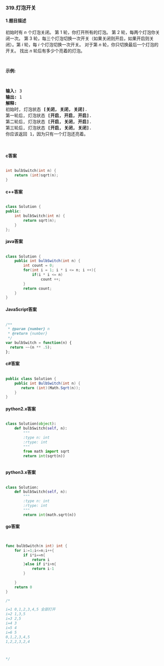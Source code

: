 ### 319.灯泡开关

#### 1.题目描述

<p>初始时有&nbsp;<em>n&nbsp;</em>个灯泡关闭。 第 1 轮，你打开所有的灯泡。 第 2 轮，每两个灯泡你关闭一次。 第 3 轮，每三个灯泡切换一次开关（如果关闭则开启，如果开启则关闭）。第&nbsp;<em>i</em> 轮，每&nbsp;<em>i&nbsp;</em>个灯泡切换一次开关。 对于第&nbsp;<em>n&nbsp;</em>轮，你只切换最后一个灯泡的开关。 找出&nbsp;<em>n&nbsp;</em>轮后有多少个亮着的灯泡。</p><br/><p><strong>示例:</strong></p><br/><pre><strong>输入: </strong>3<br/><strong>输出:</strong> 1 <br/><strong>解释:</strong> <br/>初始时, 灯泡状态 <strong>[关闭, 关闭, 关闭]</strong>.<br/>第一轮后, 灯泡状态 <strong>[开启, 开启, 开启]</strong>.<br/>第二轮后, 灯泡状态 <strong>[开启, 关闭, 开启]</strong>.<br/>第三轮后, 灯泡状态 <strong>[开启, 关闭, 关闭]</strong>. <br/>你应该返回 1，因为只有一个灯泡还亮着。<br/></pre><br/>

#### c答案

```c

int bulbSwitch(int n) {
    return (int)sqrt(n);
}

```

#### c++答案

```c++

class Solution {
public:
    int bulbSwitch(int n) {
        return sqrt(n);
    }
};

```

#### java答案

```java

class Solution {
    public int bulbSwitch(int n) {
        int count = 0;
        for(int i = 1; i * i <= n; i ++){
            if(i * i <= n)
                count ++;
        }
        return count;
    }
}

```

#### JavaScript答案

```javascript

/**
 * @param {number} n
 * @return {number}
 */
var bulbSwitch = function(n) {
  return ~~(n ** .5);
};

```

#### c#答案

```c#

public class Solution {
    public int BulbSwitch(int n) {
       return (int)(Math.Sqrt(n));
    }
}

```

#### python2.x答案

```python

class Solution(object):
    def bulbSwitch(self, n):
        """
        :type n: int
        :rtype: int
        """
        from math import sqrt
        return int(sqrt(n))
        

```

#### python3.x答案

```python

class Solution:
    def bulbSwitch(self, n):
        """
        :type n: int
        :rtype: int
        """
        return int(math.sqrt(n))

```

#### go答案

```go


func bulbSwitch(n int) int {
    for i:=1;i<=n;i++{
        if i*i==n{
            return i
        }else if i*i>n{
            return i-1
        }
        
    }
    return 0
}

/*

i=1 0,1,2,3,4,5 全部打开 
i=2 1,3,5
i=3 2,5
i=4 3
i=5 4
i=6 5
0,1,2,3,4,5
1,2,2,3,2,4



*/


```